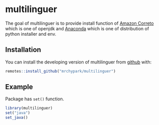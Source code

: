 # multilinguer

The goal of multilinguer is to provide install function of [Amazon Correto](https://docs.aws.amazon.com/ko_kr/corretto/latest/corretto-8-ug/downloads-list.html) which is one of openjdk and [Anaconda](https://docs.anaconda.com/anaconda/install/silent-mode/) which is one of distribution of python installer and env.

## Installation

You can install the developing version of multilinguer from [github](https://github.com/mrchypark/multilinguer) with:

``` r
remotes::install_github("mrchypark/multilinguer")
```

## Example

Package has `set()` function.

``` r
library(multilinguer)
set("java")
set_java()
```

